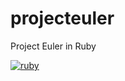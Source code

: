 # projecteuler
Project Euler in Ruby

[![ruby](https://github.com/invalidusrname/projecteuler/actions/workflows/main.yml/badge.svg?branch=master)](https://github.com/invalidusrname/projecteuler/actions/workflows/main.yml)
